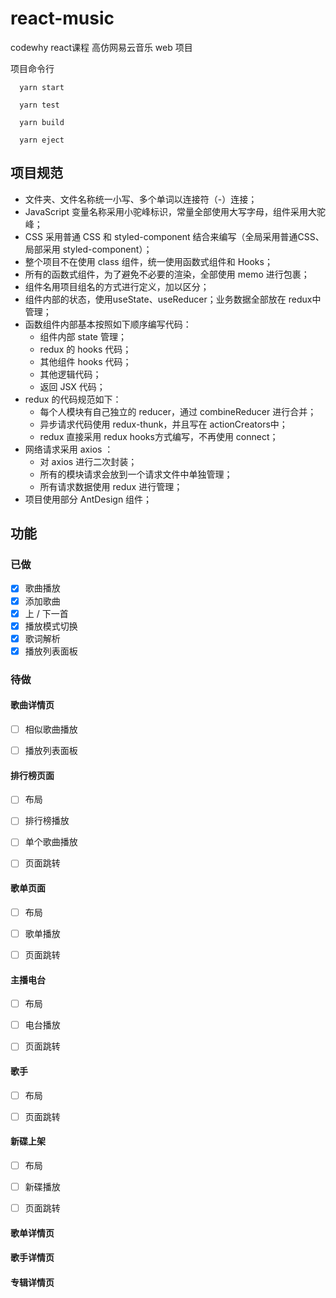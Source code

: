 # react-music

codewhy react课程 高仿网易云音乐 web 项目

项目命令行

```shell
  yarn start

  yarn test

  yarn build

  yarn eject
```

## 项目规范

- 文件夹、文件名称统一小写、多个单词以连接符（-）连接；
- JavaScript 变量名称采用小驼峰标识，常量全部使用大写字母，组件采用大驼峰；
- CSS 采用普通 CSS 和 styled-component 结合来编写（全局采用普通CSS、局部采用 styled-component）；
- 整个项目不在使用 class 组件，统一使用函数式组件和 Hooks；
- 所有的函数式组件，为了避免不必要的渲染，全部使用 memo 进行包裹；
- 组件名用项目组名的方式进行定义，加以区分；
- 组件内部的状态，使用useState、useReducer；业务数据全部放在 redux中管理；
- 函数组件内部基本按照如下顺序编写代码：
  - 组件内部 state 管理；
  - redux 的 hooks 代码；
  - 其他组件 hooks 代码；
  - 其他逻辑代码；
  - 返回 JSX 代码；
- redux 的代码规范如下：
  - 每个人模块有自己独立的 reducer，通过 combineReducer 进行合并；
  - 异步请求代码使用 redux-thunk，并且写在 actionCreators中；
  - redux 直接采用 redux hooks方式编写，不再使用 connect；
- 网络请求采用 axios ：
  - 对 axios 进行二次封装；
  - 所有的模块请求会放到一个请求文件中单独管理；
  - 所有请求数据使用 redux 进行管理；
- 项目使用部分 AntDesign 组件；

## 功能

### 已做

- [x] 歌曲播放
- [x] 添加歌曲
- [x] 上 / 下一首
- [x] 播放模式切换
- [x] 歌词解析
- [x] 播放列表面板

### 待做

#### 歌曲详情页

- [ ] 相似歌曲播放

- [ ] 播放列表面板

#### 排行榜页面

- [ ] 布局

- [ ] 排行榜播放

- [ ] 单个歌曲播放

- [ ] 页面跳转

#### 歌单页面

- [ ] 布局

- [ ] 歌单播放

- [ ] 页面跳转

#### 主播电台

- [ ] 布局

- [ ] 电台播放

- [ ] 页面跳转

#### 歌手

- [ ] 布局

- [ ] 页面跳转

#### 新碟上架

- [ ] 布局

- [ ] 新碟播放

- [ ] 页面跳转

#### 歌单详情页

#### 歌手详情页

#### 专辑详情页
